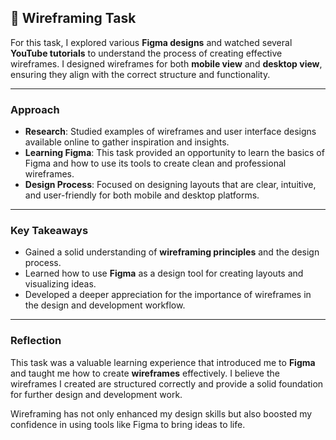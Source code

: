 ## 🎨 Wireframing Task  

For this task, I explored various **Figma designs** and watched several **YouTube tutorials** to understand the process of creating effective wireframes. I designed wireframes for both **mobile view** and **desktop view**, ensuring they align with the correct structure and functionality.

---

### Approach  
- **Research**: Studied examples of wireframes and user interface designs available online to gather inspiration and insights.  
- **Learning Figma**: This task provided an opportunity to learn the basics of Figma and how to use its tools to create clean and professional wireframes.  
- **Design Process**: Focused on designing layouts that are clear, intuitive, and user-friendly for both mobile and desktop platforms.

---

### Key Takeaways  
- Gained a solid understanding of **wireframing principles** and the design process.  
- Learned how to use **Figma** as a design tool for creating layouts and visualizing ideas.  
- Developed a deeper appreciation for the importance of wireframes in the design and development workflow.  

---

### Reflection  
This task was a valuable learning experience that introduced me to **Figma** and taught me how to create **wireframes** effectively. I believe the wireframes I created are structured correctly and provide a solid foundation for further design and development work.

Wireframing has not only enhanced my design skills but also boosted my confidence in using tools like Figma to bring ideas to life.  
